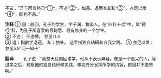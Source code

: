 子曰：“吾与回言终日^①^，不违^②^，如愚。退而省其私^③^，亦足以发^④^，回也不愚。”

**注释** 
① 回：颜回，孔子的学生，字子渊，鲁国人。在“四科十哲”中，属“德行”科，为孔子所喜爱的最聪慧、最有修养的一个学生。  
② 不违： 不违拗。 参见11.4  
③ 退：指散学退还。 私：独处。 这里指独自钻研和自我实践。 
④ 亦足以发：参见5.9“问一知十”

**翻译**　　
孔子说：“我整天给颜回讲学，他从不表示异疑，像是一个愚呆的人。等退学之后，观察他的独自钻研和实践，却能充分发挥所学的内容，颜回并不愚笨啊。”

